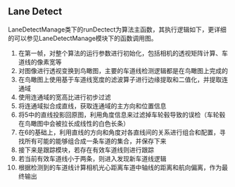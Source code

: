 ## Lane Detect

LaneDetectManage类下的runDectect为算法主函数，其执行逻辑如下，更详细的可以参见LaneDetectManage模块下的函数调用图。

1. 在第一帧，对整个算法的运行参数进行初始化，包括相机的透视矩阵计算、车道线的像素宽等
2. 对图像进行透视变换到鸟瞰图，主要的车道线检测逻辑都是在鸟瞰图上完成的
3. 在鸟瞰图上使用基于车道线宽度的滤波算子进行边缘提取和二值化，并提取连通域
4. 使用连通域的宽高比进行初步过滤
5. 将连通域拟合成直线，获取连通域的主方向和位置信息
6. 将5中的直线投影回原图，利用角度信息来过滤掉车轮毂导致的误检（车轮毂在鸟瞰图中会被拉长成线性的白色长条）
7. 在6的基础上，利用直线的方向和角度对各直线间的关系进行组合和配置，寻找所有可能的能够组合成一条车道的集合，并保存下来
8. 接下来是跟踪模块，若存在有效车道线则进行跟踪
9. 若当前有效车道线小于两条，则进入发现新车道线逻辑
10. 根据检测到的车道线计算相机光心距离车道中轴线的距离和航向偏离，作为最终输出 
